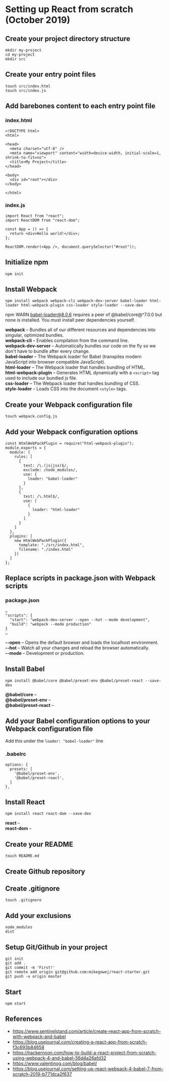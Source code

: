 # Setting up React from scratch (October 2019)

## Create your project directory structure

`mkdir my-project`<br />
`cd my-project`<br />
`mkdir src`

## Create your entry point files

`touch src/index.html`<br />
`touch src/index.js`

## Add barebones content to each entry point file

### index.html

```
<!DOCTYPE html>
<html>

<head>
  <meta charset="utf-8" />
  <meta name="viewport" content="width=device-width, initial-scale=1, shrink-to-fit=no">
  <title>My Project</title>
</head>

<body>
  <div id="root"></div>
</body>

</html>
```

### index.js
```
import React from "react";
import ReactDOM from "react-dom";

const App = () => {
  return <div>Hello world!</div>;
};

ReactDOM.render(<App />, document.querySelector("#root"));
```

## Initialize npm

`npm init`

## Install Webpack

`npm install webpack webpack-cli webpack-dev-server babel-loader html-loader html-webpack-plugin css-loader style-loader --save-dev`

npm WARN babel-loader@8.0.6 requires a peer of @babel/core@^7.0.0 but none is installed. You must install peer dependencies yourself.

**webpack** – Bundles all of our different resources and dependencies into singular, optimized bundles.<br />
**webpack-cli** – Enables compilation from the command line.<br />
**webpack-dev-server** – Automatically bundles our code on the fly so we don't have to bundle after every change.<br />
**babel-loader** – The Webpack loader for Babel (transpiles modern JavaScript into browser compatible JavaScript).<br />
**html-loader** – The Webpack loader that handles bundling of HTML.<br />
**html-webpack-plugin** – Generates HTML dynamically with a `<script>` tag used to include our bundled js file.<br />
**css-loader** – The Webpack loader that handles bundling of CSS.<br />
**style-loader** – Loads CSS into the document `<style>` tags.

## Create your Webpack configuration file

`touch webpack.config.js`

## Add your Webpack configuration options

```
const HtmlWebPackPlugin = require("html-webpack-plugin");
module.exports = {
  module: {
    rules: [
      {
        test: /\.(js|jsx)$/,
        exclude: /node_modules/,
        use: {
          loader: "babel-loader"
        }
      },
      {
        test: /\.html$/,
        use: [
          {
            loader: "html-loader"
          }
        ]
      }
    ]
  },
  plugins: [
    new HtmlWebPackPlugin({
      template: "./src/index.html",
      filename: "./index.html"
    })
  ]
};
```

## Replace scripts in package.json with Webpack scripts

### package.json
```
…
"scripts": {
  "start": "webpack-dev-server --open --hot --mode development",
  "build": "webpack --mode production"
}
…
 ```

**--open** – Opens the default browser and loads the localhost environment.<br />
**--hot** – Watch all your changes and reload the browser automatically.<br />
**--mode** – Development or production.

## Install Babel

`npm install @babel/core @babel/preset-env @babel/preset-react --save-dev`

**@babel/core** – <br />
**@babel/preset-env** – <br />
**@babel/preset-react** – <br />

## Add your Babel configuration options to your Webpack configuration file

Add this under the `loader: "babel-loader"` line

### .babelrc
```
options: {
  presets: [
    '@babel/preset-env',
    '@babel/preset-react',
  ]
},
```

## Install React

`npm install react react-dom --save-dev`

**react** – <br />
**react-dom** –

## Create your README

`touch README.md`

## Create Github repository

## Create .gitignore

`touch .gitignore`

## Add your exclusions

```
node_modules
dist
```

## Setup Git/Github in your project

```
git init
git add .
git commit -m 'First!'
git remote add origin git@github.com:mikegowej/react-starter.git
git push -u origin master
```

## Start

`npm start`

## References

* https://www.sentinelstand.com/article/create-react-app-from-scratch-with-webpack-and-babel
* https://blog.usejournal.com/creating-a-react-app-from-scratch-f3c693b84658
* https://hackernoon.com/how-to-build-a-react-project-from-scratch-using-webpack-4-and-babel-56d4a26afd32
* https://www.valentinog.com/blog/babel/
* https://blog.usejournal.com/setting-up-react-webpack-4-babel-7-from-scratch-2019-b771dca2f637
